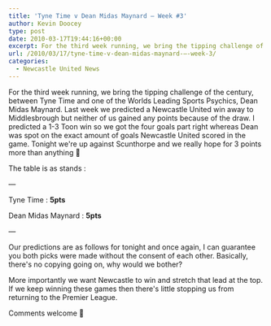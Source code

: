 ```yaml
---
title: 'Tyne Time v Dean Midas Maynard – Week #3'
author: Kevin Doocey
type: post
date: 2010-03-17T19:44:16+00:00
excerpt: For the third week running, we bring the tipping challenge of the century, between Tyne Time and one of the Worlds Leading Sports Psychics, Dean Midas Maynard. Last week we predicted a Newcastle United win away to Middlesbrough but neither of us gained any points because of the draw..
url: /2010/03/17/tyne-time-v-dean-midas-maynard-–-week-3/
categories:
  - Newcastle United News
---
```


For the third week running, we bring the tipping challenge of the century, between Tyne Time and one of the Worlds Leading Sports Psychics, Dean Midas Maynard. Last week we predicted a Newcastle United win away to Middlesbrough but neither of us gained any points because of the draw. I predicted a 1-3 Toon win so we got the four goals part right whereas  Dean was spot on the exact amount of goals Newcastle United scored in the game. Tonight we're up against Scunthorpe and we really hope for 3 points more than anything 🙂

The table is as stands :

&#8212;

Tyne Time : **5pts**

Dean Midas Maynard : **5pts**

&#8212;

Our predictions are as follows for tonight and once again, I can guarantee you both picks were made without the consent of each other. Basically, there's no copying going on, why would we bother?

More importantly we want Newcastle to win and stretch that lead at the top. If we keep winning these games then there's little stopping us from returning to the Premier League.

Comments welcome 🙂
